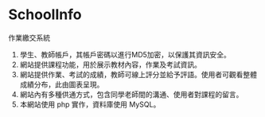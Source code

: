 # SchoolInfo
作業繳交系統
1. 學生、教師帳戶，其帳戶密碼以進行MD5加密，以保護其資訊安全。
2. 網站提供課程功能，用於展示教材內容，作業及考試資訊。
3. 網站提供作業、考試的成績，教師可線上評分並給予評語。使用者可觀看整體成績分布，此由圖表呈現。
4. 網站內有多種供通方式，包含同學老師間的溝通、使用者對課程的留言。
5. 本網站使用 php 實作，資料庫使用 MySQL。
